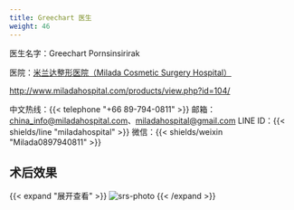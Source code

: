 ```yaml
---
title: Greechart 医生
weight: 46
---
```


医生名字：Greechart Pornsinsirirak

医院：[米兰达整形医院（Milada Cosmetic Surgery Hospital）](https://g.page/milada_hospital)

<http://www.miladahospital.com/products/view.php?id=104/>

中文热线：{{< telephone "+66 89-794-0811" >}}
邮箱：<china_info@miladahospital.com>、<miladahospital@gmail.com>
LINE ID：{{< shields/line "miladahospital" >}}
微信：{{< shields/weixin "Milada0897940811" >}}

## 术后效果

{{< expand "展开查看" >}}
![srs-photo](/images/srs/thailand/greechart/post-1.jpg)
{{< /expand >}}
